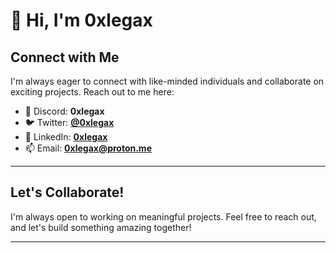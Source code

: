 # 👋 Hi, I'm 0xlegax

## Connect with Me
I'm always eager to connect with like-minded individuals and collaborate on exciting projects. Reach out to me here:

- 💬 Discord: **0xlegax**
- 🐦 Twitter: [**@0xlegax**](https://twitter.com/0xlegax)
- 💼 LinkedIn: [**0xlegax**](https://www.linkedin.com/in/0xlegax-%E2%80%8E-78a4a02a3/)
- 📫 Email: **[0xlegax@proton.me](mailto:0xlegax@proton.me)**

---

## Let's Collaborate!
I'm always open to working on meaningful projects. Feel free to reach out, and let's build something amazing together!

---
